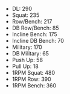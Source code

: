 * DL: 290
*  Squat: 235
*  Row/Bench: 217
*  DB Row/Bench: 85
*  Incline Bench: 175
*  Incline DB Bench: 70
*  Military: 170
*  DB Military: 65
*  Push Up: 58
*  Pull Up: 18
*  1RPM Squat: 480
*  1RPM Row: 390
*  1RPM Bench: 360
